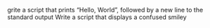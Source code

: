 grite a script that prints “Hello, World”, followed by a new line to the standard output
Write a script that displays a confused smiley
